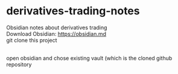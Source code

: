 # derivatives-trading-notes
Obsidian notes about derivatives trading
<br>
Download Obsidian: https://obsidian.md
<br>
git clone this project <br>
<br>
<p>open obsidian and chose existing vault (which is the cloned github repository</p>